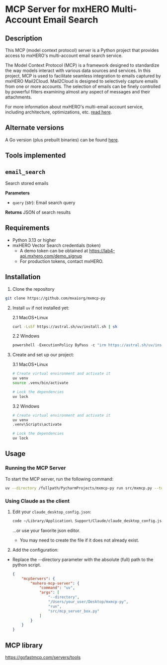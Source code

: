 # MCP Server for mxHERO Multi-Account Email Search

## Description

This MCP (model context protocol) server is a Python project that provides access to mxHERO's multi-account email search service.

The Model Context Protocol (MCP) is a framework designed to standardize the way models interact with various data sources and services. In this project, MCP is used to facilitate seamless integration to emails captured by mxHERO Mail2Cloud. Mail2Cloud is designed to selectively capture emails from one or more accounts. The selection of emails can be finely controlled by powerful filters examining almost any aspect of messages and their attachments.

For more information about mxHERO's multi-email account service, including architecture, optimizations, etc. [read here](https://mxhero.com).

## Alternate versions

A Go version (plus prebuilt binaries) can be found [here](https://github.com/mxaiorg/mxmcp).


## Tools implemented

## `email_search`
Search stored emails

**Parameters**
- `query` (str): Email search query

**Returns** JSON of search results

## Requirements

- Python 3.13 or higher
- mxHERO Vector Search credentials (token)
  - A demo token can be obtained at https://lab4-api.mxhero.com/demo_signup
  - For production tokens, contact mxHERO.

## Installation

1. Clone the repository

```sh
git clone https://github.com/mxaiorg/mxmcp-py
```

2. Install `uv` if not installed yet:

    2.1 MacOS+Linux

    ```sh
    curl -LsSf https://astral.sh/uv/install.sh | sh
    ```

    2.2 Windows

    ```powershell
    powershell -ExecutionPolicy ByPass -c "irm https://astral.sh/uv/install.ps1 | iex"
    ```
    
3. Create and set up our project:

    3.1 MacOS+Linux

    ```sh
    # Create virtual environment and activate it
    uv venv
    source .venv/bin/activate

    # Lock the dependencies
    uv lock
    ```

    3.2 Windows

    ```sh
    # Create virtual environment and activate it
    uv venv
    .venv\Scripts\activate

    # Lock the dependencies
    uv lock
    ```

## Usage

### Running the MCP Server

To start the MCP server, run the following command:

```sh
uv --directory /fullpath/PycharmProjects/mxmcp-py run src/mxmcp.py --token "my_token"
```

### Using Claude as the client

1. Edit your `claude_desktop_config.json`:

    ```sh
    code ~/Library/Application\ Support/Claude/claude_desktop_config.json
    ```
   
   ...or use your favorite json editor.
    * You may need to create the file if it does not already exist.


2. Add the configuration:

* Replace the --directory parameter with the absolute (full) path to the python script.

    ```json
    {
        "mcpServers": {
            "mxhero-mcp-server": {
                "command": "uv",
                "args": [
                    "--directory",
                    "/Users/your_user/Desktop/mxmcp-py",
                    "run",
                    "src/mcp_server_box.py"
                ]
            }
        }
    }
    ```


## MCP library

https://gofastmcp.com/servers/tools
